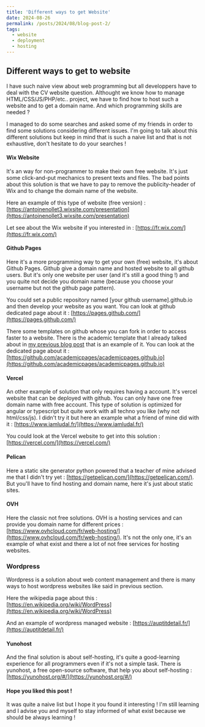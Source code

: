 ```yaml
---
title: 'Different ways to get Website'
date: 2024-08-26
permalink: /posts/2024/08/blog-post-2/
tags:
  - website
  - deployment
  - hosting
---
```


Different ways to get to website
---

I have such naive view about web programming but all developpers have to deal with the CV website question. Althought we know how to manage HTML/CSS/JS/PHP/etc.. project, we have to find how to host such a website and to get a domain name. And which programming skills are needed ?

I managed to do some searches and asked some of my friends in order to find some solutions considering different issues. I'm going to talk about this different solutions but keep in mind that is such a naive list and that is not exhaustive, don't hesitate to do your searches !

#### Wix Website

It's an way for non-programmer to make their own free website. It's just some click-and-put mechanics to present texts and files. The bad points about this solution is that we have to pay to remove the publicity-header of Wix and to change the domain name of the website.

Here an example of this type of website (free version) : [https://antoinenollet3.wixsite.com/presentation](https://antoinenollet3.wixsite.com/presentation)

Let see about the Wix website if you interested in : [https://fr.wix.com/](https://fr.wix.com/)

#### Github Pages

Here it's a more programming way to get your own (free) website, it's about Github Pages. Github give a domain name and hosted website to all github users. But it's only one website per user (and it's still a good thing !) and you quite not decide you domain name (because you choose your username but not the github page pattern).

You could set a public repository named [your github username].github.io and then develop your website as you want. You can look at github dedicated page about it : [https://pages.github.com/](https://pages.github.com/)

There some templates on github whose you can fork in order to access faster to a website. There is the academic template that I already talked about in [my previous blog post](https://the-gtn.github.io/posts/2024/08/blog-post-1/) that is an example of it. You can look at the dedicated page about it : [https://github.com/academicpages/academicpages.github.io](https://github.com/academicpages/academicpages.github.io)

#### Vercel

An other example of solution that only requires having a account. It's vercel website that can be deployed with github. You can only have one free domain name with free account. This type of solution is optimized for angular or typescript but quite work with all techno you like (why not html/css/js). I didn't try it but here an example what a friend of mine did with it : [https://www.iamludal.fr/](https://www.iamludal.fr/)

You could look at the Vercel website to get into this solution : [https://vercel.com/](https://vercel.com/)

#### Pelican

Here a static site generator python powered that a teacher of mine advised me that I didn't try yet : [https://getpelican.com/](https://getpelican.com/). But you'll have to find hosting and domain name, here it's just about static sites.

#### OVH

Here the classic not free solutions. OVH is a hosting services and can provide you domain name for different prices : [https://www.ovhcloud.com/fr/web-hosting/](https://www.ovhcloud.com/fr/web-hosting/). It's not the only one, it's an example of what exist and there a lot of not free services for hosting websites.

### Wordpress

Wordpress is a solution about web content management and there is many ways to host wordpress websites like said in previous section. 

Here the wikipedia page about this : [https://en.wikipedia.org/wiki/WordPress](https://en.wikipedia.org/wiki/WordPress)

And an example of wordpress managed website : [https://auptitdetail.fr/](https://auptitdetail.fr/)

#### Yunohost

And the final solution is about self-hosting, it's quite a good-learning experience for all programmers even if it's not a simple task. There is yunohost, a free open-source software, that help you about self-hosting : [https://yunohost.org/#/](https://yunohost.org/#/)


#### Hope you liked this post !

It was quite a naive list but I hope it you found it interesting ! I'm still learning and I advise you and myself to stay informed of what exist because we should be always learning ! 